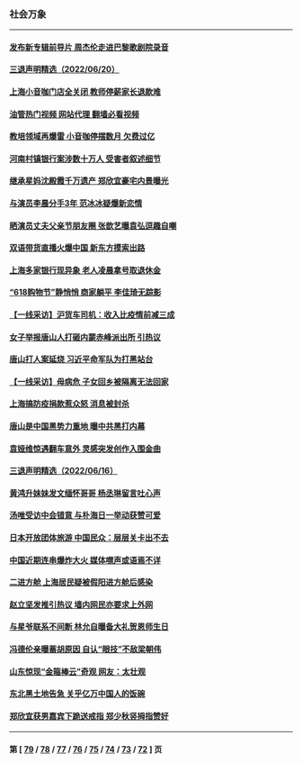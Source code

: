 ### 社会万象
---
#### [发布新专辑前导片 周杰伦走进巴黎歌剧院录音](../../pages/ncid282/n13763778.md?06210845) 
#### [三退声明精选（2022/06/20）](../../pages/ncid282/n13763658.md?06210845) 
#### [上海小音咖门店全关闭 教师停薪家长退款难](../../pages/ncid282/n13763608.md?06210845) 
#### [油管热门视频 网站代理 翻墙必看视频](http://209.222.30.114:81/youtube.html?06210845)
#### [教培领域再爆雷 小音咖停摆数月 欠费过亿](../../pages/ncid282/n13763492.md?06210845) 
#### [河南村镇银行案涉数十万人 受害者叙述细节](../../pages/ncid282/n13763216.md?06210845) 
#### [继承星妈沈殿霞千万遗产 郑欣宜豪宅内景曝光](../../pages/ncid282/n13763032.md?06210845) 
#### [与演员李晨分手3年 范冰冰疑爆新恋情](../../pages/ncid282/n13762999.md?06210845) 
#### [晒演员丈夫父亲节朋友圈 张歆艺曝袁弘逗趣自嘲](../../pages/ncid282/n13762940.md?06210845) 
#### [双语带货直播火爆中国 新东方摸索出路](../../pages/ncid282/n13762917.md?06210845) 
#### [上海多家银行现异象 老人凌晨拿号取退休金](../../pages/ncid282/n13762643.md?06210845) 
#### [“618购物节”静悄悄 商家躺平 李佳琦无踪影](../../pages/ncid282/n13762549.md?06210845) 
#### [【一线采访】沪货车司机：收入比疫情前减三成](../../pages/ncid282/n13762305.md?06210845) 
#### [女子举报唐山人打砸内蒙赤峰派出所 引热议](../../pages/ncid282/n13762218.md?06210845) 
#### [唐山打人案延烧 习近平命军队为打黑站台](../../pages/ncid282/n13761853.md?06210845) 
#### [【一线采访】母病危 子女回乡被隔离无法回家](../../pages/ncid282/n13761703.md?06210845) 
#### [上海搞防疫捐款惹众怒 消息被封杀](../../pages/ncid282/n13761600.md?06210845) 
#### [唐山是中国黑势力重地 曝中共黑打内幕](../../pages/ncid282/n13761491.md?06210845) 
#### [袁娅维惊遇翻车意外 灵感突发创作入围金曲](../../pages/ncid282/n13761190.md?06210845) 
#### [三退声明精选（2022/06/16）](../../pages/ncid282/n13761403.md?06210845) 
#### [黄鸿升妹妹发文缅怀哥哥 杨丞琳留言吐心声](../../pages/ncid282/n13761179.md?06210845) 
#### [汤唯受访中会错意 与朴海日一举动获赞可爱](../../pages/ncid282/n13761121.md?06210845) 
#### [日本开放团体旅游 中国民众：层层关卡出不去](../../pages/ncid282/n13761104.md?06210845) 
#### [中国近期连串爆炸大火 媒体噤声或语焉不详](../../pages/ncid282/n13760866.md?06210845) 
#### [二进方舱 上海居民疑被假阳进方舱后感染](../../pages/ncid282/n13760330.md?06210845) 
#### [赵立坚发推引热议 墙内网民亦要求上外网](../../pages/ncid282/n13760533.md?06210845) 
#### [与星爷联系不间断 林允自曝备大礼贺恩师生日](../../pages/ncid282/n13760427.md?06210845) 
#### [冯德伦亲曝蓄胡原因 自认“眼技”不敌梁朝伟](../../pages/ncid282/n13760344.md?06210845) 
#### [山东惊现“金箍棒云”奇观 网友：太壮观](../../pages/ncid282/n13760193.md?06210845) 
#### [东北黑土地告急 关乎亿万中国人的饭碗](../../pages/ncid282/n13759870.md?06210845) 
#### [郑欣宜获男嘉宾下跪送戒指 郑少秋竖拇指赞好](../../pages/ncid282/n13759683.md?06210845) 

---
#### 第 [ [79](./79.md?06210845) / [78](./78.md?06210845) / [77](./77.md?06210845) / [76](./76.md?06210845) / [75](./75.md?06210845) / [74](./74.md?06210845) / [73](./73.md?06210845) / [72](./72.md?06210845) ] 页
